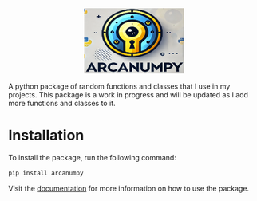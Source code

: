 <div align="center">
    <img src="https://github.com/qudsiramiz/arcanumpy/blob/main/src/_static/arcanumpy_logo.png" alt="ArcanumPy Logo" width="200" height="131">
</div>

A python package of random functions and classes that I use in my projects. This package is a work in
progress and will be updated as I add more functions and classes to it.

# Installation

To install the package, run the following command:

```bash
pip install arcanumpy
```

Visit the [documentation](https://qudsiramiz.space/arcanumpy/) for more information on how to use the
package.
